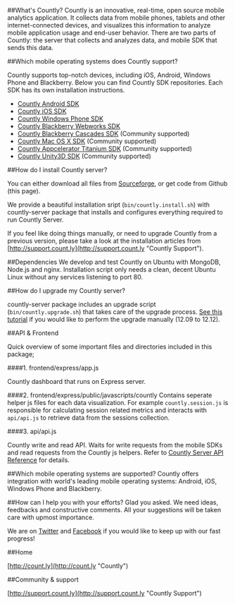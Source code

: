 ##What's Countly?
Countly is an innovative, real-time, open source mobile analytics application. It collects data from mobile phones, tablets and other internet-connected devices,  and visualizes this information to analyze mobile application usage and end-user behavior. There are two parts of Countly: the server that collects and analyzes data, and mobile SDK that sends this data.

##Which mobile operating systems does Countly support?

Countly supports top-notch devices, including iOS, Android, Windows Phone and Blackberry. Below you can find Countly SDK repositories. Each SDK has its own installation instructions.

- [Countly Android SDK](https://github.com/Countly/countly-sdk-android)
- [Countly iOS SDK](https://github.com/Countly/countly-sdk-ios)
- [Countly Windows Phone SDK](https://github.com/Countly/countly-sdk-windows-phone)
- [Countly Blackberry Webworks SDK](https://github.com/Countly/countly-sdk-blackberry-webworks)
- [Countly Blackberry Cascades SDK](https://github.com/craigmj/countly-sdk-blackberry10-cascades) (Community supported)
- [Countly Mac OS X SDK](https://github.com/mrballoon/countly-sdk-osx) (Community supported)
- [Countly Appcelerator Titanium SDK](https://github.com/euforic/Titanium-Count.ly) (Community supported)
- [Countly Unity3D SDK](https://github.com/Countly/countly-sdk-unity) (Community supported)

##How do I install Countly server?

You can either download all files from [Sourceforge](http://sf.net/projects/countly), or get code from Github (this page).
 
We provide a beautiful installation sript (`bin/countly.install.sh`) with countly-server package that installs and configures everything required to run Countly Server.

If you feel like doing things manually, or need to upgrade Countly from a previous version, please take a look at the installation articles from [http://support.count.ly](http://support.count.ly "Countly Support").

##Dependencies
We develop and test Countly on Ubuntu with MongoDB, Node.js and nginx. Installation script only needs a clean, decent Ubuntu Linux without any services listening to port 80.

##How do I upgrade my Countly server?

countly-server package includes an upgrade script (`bin/countly.upgrade.sh`) that takes care of the upgrade process. [See this tutorial](http://support.count.ly/kb/web-installation/upgrading-countly-server-to-v1212-from-v1209) if you would like to perform the upgrade manually (12.09 to 12.12).

##API & Frontend

Quick overview of some important files and directories included in this package;

####1. frontend/express/app.js

Countly dashboard that runs on Express server.

####2. frontend/express/public/javascripts/countly
Contains seperate  helper js files for each data visualization. For example `countly.session.js` is responsible for calculating session related metrics and interacts with `api/api.js` to retrieve data from the sessions collection.

####3. api/api.js

Countly write and read API. Waits for write requests from the mobile SDKs and read requests from the 
Countly js helpers. Refer to [Countly Server API Reference](http://support.count.ly/kb/reference/countly-server-api-reference) for details.

##Which mobile operating systems are supported?
Countly offers integration with world's leading mobile operating systems: Android, iOS, Windows Phone and Blackberry.

##How can I help you with your efforts?
Glad you asked. We need ideas, feedbacks and constructive comments. All your suggestions will be taken care with upmost importance. 

We are on [Twitter](http://twitter.com/gocountly) and [Facebook](http://www.facebook.com/Countly) if you would like to keep up with our fast progress!

##Home

[http://count.ly](http://count.ly "Countly")

##Community & support

[http://support.count.ly](http://support.count.ly "Countly Support")
